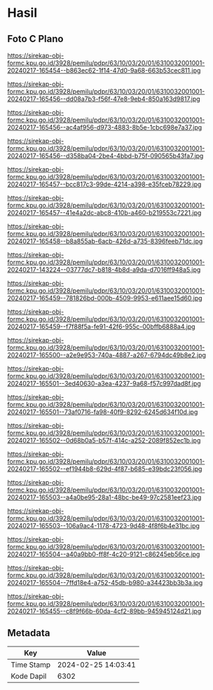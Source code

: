 # Hasil

## Foto C Plano

https://sirekap-obj-formc.kpu.go.id/3928/pemilu/pdpr/63/10/03/20/01/6310032001001-20240217-165454--b863ec62-1f14-47d0-9a68-663b53cec811.jpg

https://sirekap-obj-formc.kpu.go.id/3928/pemilu/pdpr/63/10/03/20/01/6310032001001-20240217-165456--dd08a7b3-f56f-47e8-9eb4-850a163d9817.jpg

https://sirekap-obj-formc.kpu.go.id/3928/pemilu/pdpr/63/10/03/20/01/6310032001001-20240217-165456--ac4af956-d973-4883-8b5e-1cbc698e7a37.jpg

https://sirekap-obj-formc.kpu.go.id/3928/pemilu/pdpr/63/10/03/20/01/6310032001001-20240217-165456--d358ba04-2be4-4bbd-b75f-090565b43fa7.jpg

https://sirekap-obj-formc.kpu.go.id/3928/pemilu/pdpr/63/10/03/20/01/6310032001001-20240217-165457--bcc817c3-99de-4214-a398-e35fceb78229.jpg

https://sirekap-obj-formc.kpu.go.id/3928/pemilu/pdpr/63/10/03/20/01/6310032001001-20240217-165457--41e4a2dc-abc8-410b-a460-b219553c7221.jpg

https://sirekap-obj-formc.kpu.go.id/3928/pemilu/pdpr/63/10/03/20/01/6310032001001-20240217-165458--b8a855ab-6acb-426d-a735-8396feeb71dc.jpg

https://sirekap-obj-formc.kpu.go.id/3928/pemilu/pdpr/63/10/03/20/01/6310032001001-20240217-143224--03777dc7-b818-4b8d-a9da-d7016ff948a5.jpg

https://sirekap-obj-formc.kpu.go.id/3928/pemilu/pdpr/63/10/03/20/01/6310032001001-20240217-165459--781826bd-000b-4509-9953-e611aee15d60.jpg

https://sirekap-obj-formc.kpu.go.id/3928/pemilu/pdpr/63/10/03/20/01/6310032001001-20240217-165459--f7f88f5a-fe91-42f6-955c-00bffb6888a4.jpg

https://sirekap-obj-formc.kpu.go.id/3928/pemilu/pdpr/63/10/03/20/01/6310032001001-20240217-165500--a2e9e953-740a-4887-a267-6794dc49b8e2.jpg

https://sirekap-obj-formc.kpu.go.id/3928/pemilu/pdpr/63/10/03/20/01/6310032001001-20240217-165501--3ed40630-a3ea-4237-9a68-f57c997dad8f.jpg

https://sirekap-obj-formc.kpu.go.id/3928/pemilu/pdpr/63/10/03/20/01/6310032001001-20240217-165501--73af0716-fa98-40f9-8292-6245d634f10d.jpg

https://sirekap-obj-formc.kpu.go.id/3928/pemilu/pdpr/63/10/03/20/01/6310032001001-20240217-165502--0d68b0a5-b57f-414c-a252-2089f852ec1b.jpg

https://sirekap-obj-formc.kpu.go.id/3928/pemilu/pdpr/63/10/03/20/01/6310032001001-20240217-165502--ef1944b8-629d-4f87-b685-e39bdc23f056.jpg

https://sirekap-obj-formc.kpu.go.id/3928/pemilu/pdpr/63/10/03/20/01/6310032001001-20240217-165503--a4a0be95-28a1-48bc-be49-97c2581eef23.jpg

https://sirekap-obj-formc.kpu.go.id/3928/pemilu/pdpr/63/10/03/20/01/6310032001001-20240217-165503--106a9ac4-1178-4723-9d48-4f8f6b4e31bc.jpg

https://sirekap-obj-formc.kpu.go.id/3928/pemilu/pdpr/63/10/03/20/01/6310032001001-20240217-165504--a40a9bb0-ff8f-4c20-9121-c86245eb56ce.jpg

https://sirekap-obj-formc.kpu.go.id/3928/pemilu/pdpr/63/10/03/20/01/6310032001001-20240217-165504--7ffd18e4-a752-45db-b980-a34423bb3b3a.jpg

https://sirekap-obj-formc.kpu.go.id/3928/pemilu/pdpr/63/10/03/20/01/6310032001001-20240217-165455--c8f9f66b-60da-4cf2-89bb-945945124d21.jpg


## Metadata

| Key        | Value               |
| ---------- | ------------------- |
| Time Stamp | 2024-02-25 14:03:41 |
| Kode Dapil | 6302                |



